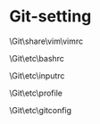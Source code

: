 Git-setting 
===========

\Git\share\vim\vimrc 

\Git\etc\bashrc

\Git\etc\inputrc

\Git\etc\profile

\Git\etc\gitconfig
